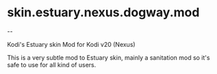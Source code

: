 # skin.estuary.nexus.dogway.mod
--

Kodi's Estuary skin Mod for Kodi v20 (Nexus)

This is a very subtle mod to Estuary skin, mainly a sanitation mod so it's safe to use for all kind of users.